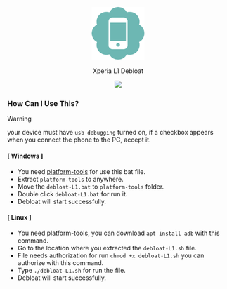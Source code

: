 <p align="center">
    <img width="120" src="https://github.com/byoreo/icons/blob/main/debloater.png" alt="debloater-logo">
</p>

<p align="center">
    Xperia L1 Debloat
</p>

<div align="center">
  <a href="https://github.com/byoreo/xperia-L1-debloater/archive/refs/heads/main.zip"><img src="https://img.shields.io/badge/download-blue?style=plastic" /></a>
</div>
 
### How Can I Use This?

> [!WARNING]
> your device must have `usb debugging` turned on, if a checkbox appears when you connect the phone to the PC, accept it.

#### [ Windows ]
- You need [platform-tools](https://dl.google.com/android/repository/platform-tools-latest-windows.zip) for use this bat file.
- Extract `platform-tools` to anywhere.
- Move the `debloat-L1.bat` to `platform-tools` folder.
- Double click `debloat-L1.bat` for run it.
- Debloat will start successfully.

#### [ Linux ]
- You need platform-tools, you can download `apt install adb` with this command.
- Go to the location where you extracted the `debloat-L1.sh` file.
- File needs authorization for run `chmod +x debloat-L1.sh` you can authorize with this command.
- Type `./debloat-L1.sh` for run the file.
- Debloat will start successfully.
